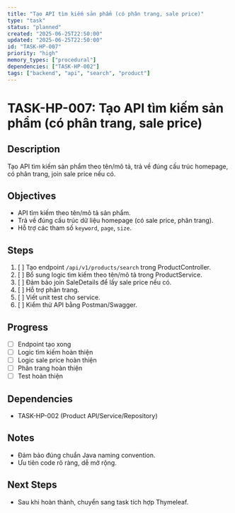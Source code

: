```yaml
---
title: "Tạo API tìm kiếm sản phẩm (có phân trang, sale price)"
type: "task"
status: "planned"
created: "2025-06-25T22:50:00"
updated: "2025-06-25T22:50:00"
id: "TASK-HP-007"
priority: "high"
memory_types: ["procedural"]
dependencies: ["TASK-HP-002"]
tags: ["backend", "api", "search", "product"]
---
```


# TASK-HP-007: Tạo API tìm kiếm sản phẩm (có phân trang, sale price)

## Description
Tạo API tìm kiếm sản phẩm theo tên/mô tả, trả về đúng cấu trúc homepage, có phân trang, join sale price nếu có.

## Objectives
- API tìm kiếm theo tên/mô tả sản phẩm.
- Trả về đúng cấu trúc dữ liệu homepage (có sale price, phân trang).
- Hỗ trợ các tham số `keyword`, `page`, `size`.

## Steps
1. [ ] Tạo endpoint `/api/v1/products/search` trong ProductController.
2. [ ] Bổ sung logic tìm kiếm theo tên/mô tả trong ProductService.
3. [ ] Đảm bảo join SaleDetails để lấy sale price nếu có.
4. [ ] Hỗ trợ phân trang.
5. [ ] Viết unit test cho service.
6. [ ] Kiểm thử API bằng Postman/Swagger.

## Progress
- [ ] Endpoint tạo xong
- [ ] Logic tìm kiếm hoàn thiện
- [ ] Logic sale price hoàn thiện
- [ ] Phân trang hoàn thiện
- [ ] Test hoàn thiện

## Dependencies
- TASK-HP-002 (Product API/Service/Repository)

## Notes
- Đảm bảo đúng chuẩn Java naming convention.
- Ưu tiên code rõ ràng, dễ mở rộng.

## Next Steps
- Sau khi hoàn thành, chuyển sang task tích hợp Thymeleaf. 